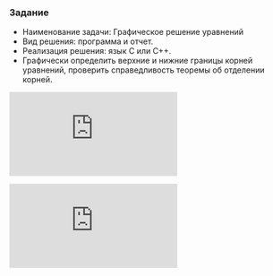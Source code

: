 ### Задание
* Наименование задачи: Графическое решение уравнений
* Вид решения: программа и отчет.
* Реализация решения: язык C или C++.
* Графически определить верхние и нижние границы корней уравнений, проверить справедливость теоремы об отделении корней.

![equation](http://www.sciweavers.org/tex2img.php?eq=5x%5E4-2x%5E3%2B3x%5E2%2Bx-4%3D0&bc=White&fc=Black&im=jpg&fs=12&ff=arev&edit=0)

![equation](http://www.sciweavers.org/tex2img.php?eq=x%5E5-3x%5E4%2B7x%5E2%2Bx-8%3D0&bc=White&fc=Black&im=jpg&fs=12&ff=arev&edit=0)
